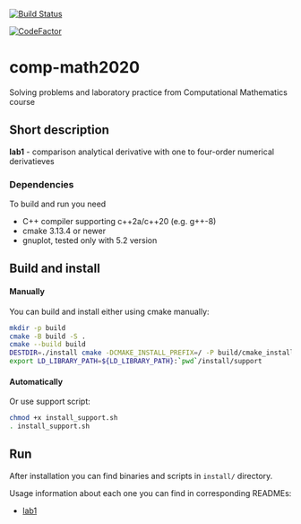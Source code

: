 [![Build Status](https://travis-ci.org/cesarus777/comp-math2020.svg?branch=master)](https://travis-ci.org/cesarus777/comp-math2020)

[![CodeFactor](https://www.codefactor.io/repository/github/cesarus777/comp-math2020/badge)](https://www.codefactor.io/repository/github/cesarus777/comp-math2020)

# **comp-math2020**
Solving problems and laboratory practice from Computational Mathematics course

## Short description
**lab1** - comparison analytical derivative with one to four-order numerical derivatieves

### Dependencies
To build and run you need
- C++ compiler supporting c\++2a/c\++20 (e.g. g++\-8)
- cmake 3.13.4 or newer
- gnuplot, tested only with 5.2 version


## Build and install
#### Manually
You can build and install either using cmake manually:
```bash
mkdir -p build
cmake -B build -S .
cmake --build build
DESTDIR=./install cmake -DCMAKE_INSTALL_PREFIX=/ -P build/cmake_install.cmake
export LD_LIBRARY_PATH=${LD_LIBRARY_PATH}:`pwd`/install/support
```

#### Automatically
Or use support script:
```bash
chmod +x install_support.sh
. install_support.sh
```

## Run
After installation you can find binaries and scripts in `install/` directory.

Usage information about each one you can find in corresponding READMEs:
- [lab1](lab1/README.md)
